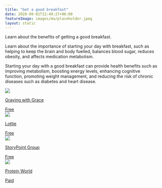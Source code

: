 ```yaml
---
title: "Get a good breakfast"
date: 2020-09-01T12:49:27+06:00
featureImage: images/ma/placeholder.jpeg
layout: static
---
```


Learn about the benefits of getting a good breakfast.

Learn about the importance of starting your day with breakfast, such as helping to keep the brain and body fuelled, balances blood sugar, reduces obesity, and affects medication metabolism.

Starting your day with a good breakfast can provide health benefits such as improving metabolism, boosting energy levels, enhancing cognitive function, promoting weight management, and reducing the risk of chronic diseases such as diabetes and heart disease.

<a class="ma-link" href="https://www.grayingwithgrace.com/importance-of-breakfast-for-elderly/"><div class="ma-card ma-card-Health"><div class="ma-icon"><img src ="/images/Icon-check - health - opacity.svg"/></div><div class="ma-name"><p>Graying with Grace</p></div><div class="ma-paid-text"><span>Free</span></div></div></a><a class="ma-link" href="https://lottie.org/carecollective/healthy-breakfast-ideas-for-the-elderly/"><div class="ma-card ma-card-Health"><div class="ma-icon"><img src ="/images/Icon-check - health - opacity.svg"/></div><div class="ma-name"><p>Lottie</p></div><div class="ma-paid-text"><span>Free</span></div></div></a><a class="ma-link" href="https://www.storypoint.com/resources/senior-nutrition/senior-nutrition-breakfast-ideas/"><div class="ma-card ma-card-Health"><div class="ma-icon"><img src ="/images/Icon-check - health - opacity.svg"/></div><div class="ma-name"><p>StoryPoint Group</p></div><div class="ma-paid-text"><span>Free</span></div></div></a><a class="ma-link" href="https://click.linksynergy.com/deeplink?id=L8N3em0sP4o&mid=47594&murl=https://proteinworld.com/"><div class="ma-card ma-card-Health"><div class="ma-icon"><img src ="/images/Icon-pound - health - opacity.svg"/></div><div class="ma-name"><p>Protein World</p></div><div class="ma-paid-text"><span>Paid</span></div></div></a>  

<br/><br/>







